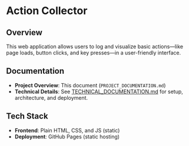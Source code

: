 # Action Collector

## Overview
This web application allows users to log and visualize basic actions—like page loads, button clicks, and key presses—in a user-friendly interface.

## Documentation
- **Project Overview**: This document (`PROJECT_DOCUMENTATION.md`)
- **Technical Details**: See [TECHNICAL_DOCUMENTATION.md](./TECHNICAL_DOCUMENTATION.md) for setup, architecture, and deployment.

## Tech Stack
- **Frontend**: Plain HTML, CSS, and JS (static)
- **Deployment**: GitHub Pages (static hosting)


